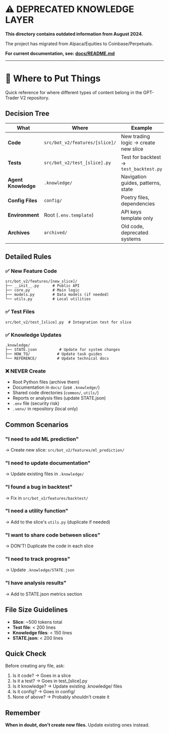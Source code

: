 # ⚠️ DEPRECATED KNOWLEDGE LAYER

**This directory contains outdated information from August 2024.**

The project has migrated from Alpaca/Equities to Coinbase/Perpetuals.

**For current documentation, see: [docs/README.md](../docs/README.md)**

---

# 📍 Where to Put Things

Quick reference for where different types of content belong in the GPT-Trader V2 repository.

## Decision Tree

| What | Where | Example |
|------|-------|---------|
| **Code** | `src/bot_v2/features/[slice]/` | New trading logic → create new slice |
| **Tests** | `src/bot_v2/test_[slice].py` | Test for backtest → `test_backtest.py` |
| **Agent Knowledge** | `.knowledge/` | Navigation guides, patterns, state |
| **Config Files** | `config/` | Poetry files, dependencies |
| **Environment** | Root (`.env.template`) | API keys template only |
| **Archives** | `archived/` | Old code, deprecated systems |

## Detailed Rules

### ✅ New Feature Code
```
src/bot_v2/features/[new_slice]/
├── __init__.py      # Public API
├── core.py          # Main logic
├── models.py        # Data models (if needed)
└── utils.py         # Local utilities
```

### ✅ Test Files
```
src/bot_v2/test_[slice].py  # Integration test for slice
```

### ✅ Knowledge Updates
```
.knowledge/
├── STATE.json          # Update for system changes
├── HOW_TO/            # Update task guides
└── REFERENCE/         # Update technical docs
```

### ❌ NEVER Create
- Root Python files (archive them)
- Documentation in `docs/` (use `.knowledge/`)
- Shared code directories (`common/`, `utils/`)
- Reports or analysis files (update STATE.json)
- `.env` file (security risk)
- `.venv/` in repository (local only)

## Common Scenarios

### "I need to add ML prediction"
→ Create new slice: `src/bot_v2/features/ml_prediction/`

### "I need to update documentation"
→ Update existing files in `.knowledge/`

### "I found a bug in backtest"
→ Fix in `src/bot_v2/features/backtest/`

### "I need a utility function"
→ Add to the slice's `utils.py` (duplicate if needed)

### "I want to share code between slices"
→ DON'T! Duplicate the code in each slice

### "I need to track progress"
→ Update `.knowledge/STATE.json`

### "I have analysis results"
→ Add to STATE.json metrics section

## File Size Guidelines

- **Slice**: ~500 tokens total
- **Test file**: < 200 lines
- **Knowledge files**: < 150 lines
- **STATE.json**: < 200 lines

## Quick Check

Before creating any file, ask:
1. Is it code? → Goes in a slice
2. Is it a test? → Goes in test_[slice].py
3. Is it knowledge? → Update existing .knowledge/ files
4. Is it config? → Goes in config/
5. None of above? → Probably shouldn't create it

## Remember

**When in doubt, don't create new files.**
Update existing ones instead.